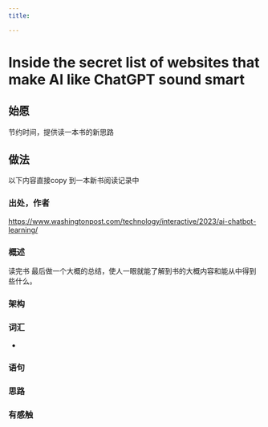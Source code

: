 ```yaml
---
title:

---
```


# Inside the secret list of websites that make AI like ChatGPT sound smart

## 始愿

节约时间，提供读一本书的新思路

## 做法

以下内容直接copy 到一本新书阅读记录中

###  出处，作者

https://www.washingtonpost.com/technology/interactive/2023/ai-chatbot-learning/

###  概述

读完书 最后做一个大概的总结，使人一眼就能了解到书的大概内容和能从中得到些什么。

### 架构

### 词汇

* 

### 语句

### 思路



### 有感触

